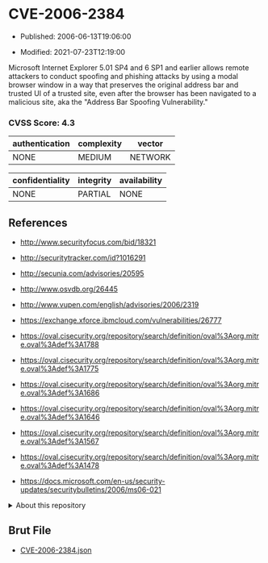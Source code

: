 # CVE-2006-2384

- Published: 2006-06-13T19:06:00

- Modified: 2021-07-23T12:19:00

Microsoft Internet Explorer 5.01 SP4 and 6 SP1 and earlier allows remote attackers to conduct spoofing and phishing attacks by using a modal browser window in a way that preserves the original address bar and trusted UI of a trusted site, even after the browser has been navigated to a malicious site, aka the "Address Bar Spoofing Vulnerability."

### CVSS Score: **4.3**

| authentication | complexity | vector |
| --- | --- | --- |
| NONE | MEDIUM | NETWORK |

| confidentiality | integrity | availability |
| --- | --- | --- |
| NONE | PARTIAL | NONE |

## References

* http://www.securityfocus.com/bid/18321

* http://securitytracker.com/id?1016291

* http://secunia.com/advisories/20595

* http://www.osvdb.org/26445

* http://www.vupen.com/english/advisories/2006/2319

* https://exchange.xforce.ibmcloud.com/vulnerabilities/26777

* https://oval.cisecurity.org/repository/search/definition/oval%3Aorg.mitre.oval%3Adef%3A1788

* https://oval.cisecurity.org/repository/search/definition/oval%3Aorg.mitre.oval%3Adef%3A1775

* https://oval.cisecurity.org/repository/search/definition/oval%3Aorg.mitre.oval%3Adef%3A1686

* https://oval.cisecurity.org/repository/search/definition/oval%3Aorg.mitre.oval%3Adef%3A1646

* https://oval.cisecurity.org/repository/search/definition/oval%3Aorg.mitre.oval%3Adef%3A1567

* https://oval.cisecurity.org/repository/search/definition/oval%3Aorg.mitre.oval%3Adef%3A1478

* https://docs.microsoft.com/en-us/security-updates/securitybulletins/2006/ms06-021

<details>
<summary>About this repository</summary> 

  This repository is part of the project [Live Hack CVE](https://github.com/Live-Hack-CVE). Main website can be found [www.live-hack.org](https://www.live-hack.org) 
  
  Made by [Sn0wAlice](https://github.com/Sn0wAlice) for the people that care about security and need to have a feed of the latest CVEs. Hope you enjoy it, don't forget to star the repo and follow me on [Twitter](https://twitter.com/Sn0wAlice) and [Github](https://github.com/Sn0wAlice). And that is my [personnal website](https://www.alice-snow.me/)

  - [Home Page](https://github.com/Live-Hack-CVE)
  - [Framework](https://github.com/Live-Hack-CVE/cve-framework)
  - [CVE database](https://github.com/Live-Hack-CVE/full_database)
  - [Changelog](https://github.com/Live-Hack-CVE/Changelog)
</details>

## Brut File

* [CVE-2006-2384.json](https://raw.githubusercontent.com/Live-Hack-CVE/full_database/main/cves/2006/CVE-2006-2384.json)

